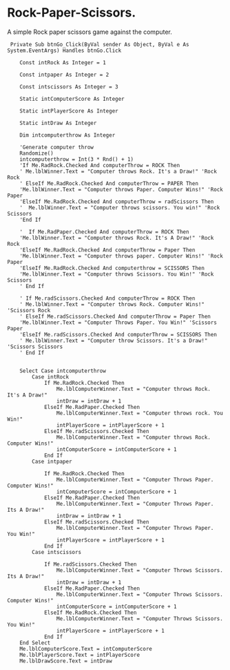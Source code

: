 # Rock-Paper-Scissors.
A simple Rock paper scissors game against the computer.


     Private Sub btnGo_Click(ByVal sender As Object, ByVal e As System.EventArgs) Handles btnGo.Click
        
        Const intRock As Integer = 1
        
        Const intpaper As Integer = 2
        
        Const intscissors As Integer = 3
        
        Static intComputerScore As Integer
        
        Static intPlayerScore As Integer
          
        Static intDraw As Integer
           
        Dim intcomputerthrow As Integer

        'Generate computer throw
        Randomize()
        intcomputerthrow = Int(3 * Rnd() + 1)
        'If Me.RadRock.Checked And computerThrow = ROCK Then
        ' Me.lblWinner.Text = "Computer throws Rock. It's a Draw!" 'Rock Rock
        ' ElseIf Me.RadRock.Checked And computerThrow = PAPER Then
        'Me.lblWinner.Text = "Computer throws Paper. Computer Wins!" 'Rock Paper
        'ElseIf Me.RadRock.Checked And computerThrow = radScissors Then
        '  Me.lblWinner.Text = "Computer throws scissors. You win!" 'Rock Scissors
        'End If

        '  If Me.RadPaper.Checked And computerThrow = ROCK Then
        'Me.lblWinner.Text = "Computer throws Rock. It's A Draw!" 'Rock Rock
        'ElseIf Me.RadRock.Checked And computerThrow = Paper Then
        'Me.lblWinner.Text = "Computer throws paper. Computer Wins!" 'Rock Paper
        'ElseIf Me.RadRock.Checked And computerthrow = SCISSORS Then
        'Me.lblWinner.Text = "Computer throws Scissors. You Win!" 'Rock Scissors
        ' End If

        ' If Me.radScissors.Checked And computerThrow = ROCK Then
        ' Me.lblWinner.Text = "Computer throws Rock. Computer Wins!" 'Scissors Rock
        ' ElseIf Me.radScissors.Checked And computerThrow = Paper Then
        'Me.lblWinner.Text = "Computer Throws Paper. You Win!" 'Scissors Paper
        'ElseIf Me.radScissors.Checked And computerThrow = SCISSORS Then
        ' Me.lblWinner.Text = "Computer throw Scissors. It's a Draw!" 'Scissors Scissors
        ' End If


        Select Case intcomputerthrow
            Case intRock
                If Me.RadRock.Checked Then
                    Me.lblComputerWinner.Text = "Computer throws Rock. It's A Draw!"
                    intDraw = intDraw + 1
                ElseIf Me.RadPaper.Checked Then
                    Me.lblComputerWinner.Text = "Computer throws rock. You Win!"
                    intPlayerScore = intPlayerScore + 1
                ElseIf Me.radScissors.Checked Then
                    Me.lblComputerWinner.Text = "Computer throws Rock. Computer Wins!"
                    intComputerScore = intComputerScore + 1
                End If
            Case intpaper

                If Me.RadRock.Checked Then
                    Me.lblComputerWinner.Text = "Computer Throws Paper. Computer Wins!"
                    intComputerScore = intComputerScore + 1
                ElseIf Me.RadPaper.Checked Then
                    Me.lblComputerWinner.Text = "Computer Throws Paper. Its A Draw!"
                    intDraw = intDraw + 1
                ElseIf Me.radScissors.Checked Then
                    Me.lblComputerWinner.Text = "Computer Throws Paper. You Win!"
                    intPlayerScore = intPlayerScore + 1
                End If
            Case intscissors

                If Me.radScissors.Checked Then
                    Me.lblComputerWinner.Text = "Computer Throws Scissors. Its A Draw!"
                    intDraw = intDraw + 1
                ElseIf Me.RadPaper.Checked Then
                    Me.lblComputerWinner.Text = "Computer Throws Scissors. Computer Wins!"
                    intComputerScore = intComputerScore + 1
                ElseIf Me.RadRock.Checked Then
                    Me.lblComputerWinner.Text = "Computer Throws Scissors. You Win!"
                    intPlayerScore = intPlayerScore + 1
                End If
        End Select
        Me.lblComputerScore.Text = intComputerScore
        Me.lblPlayerScore.Text = intPlayerScore
        Me.lblDrawScore.Text = intDraw
